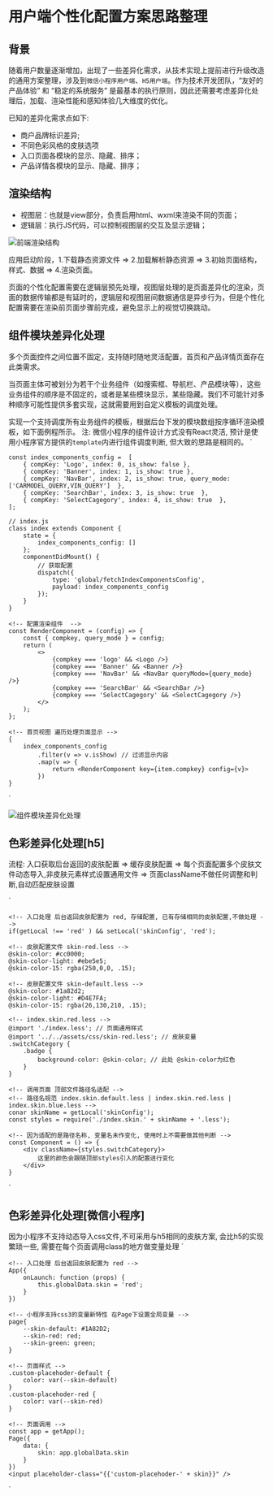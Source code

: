 # 用户端个性化配置方案思路整理

## 背景
随着用户数量逐渐增加，出现了一些差异化需求，从技术实现上提前进行升级改造的通用方案整理，涉及到`微信小程序用户端`、`H5用户端`。作为技术开发团队，“友好的产品体验” 和 “稳定的系统服务” 是最基本的执行原则，因此还需要考虑差异化处理后，加载、渲染性能和感知体验几大维度的优化。

已知的差异化需求点如下:
- 商户品牌标识差异;
- 不同色彩风格的皮肤选项
- 入口页面各模块的显示、隐藏、排序；
- 产品详情各模块的显示、隐藏、排序；

## 渲染结构
- 视图层：也就是view部分，负责启用html、wxml来渲染不同的页面；
- 逻辑层：执行JS代码，可以控制视图层的交互及显示逻辑；

![前端渲染结构](https://tzvuf.github.io/用户端个性化配置思路/01_前端渲染结构.gif)

应用启动阶段，1.下载静态资源文件 => 2.加载解析静态资源 => 3.初始页面结构，样式、数据 => 4.渲染页面。

页面的个性化配置需要在逻辑层预先处理，视图层处理的是页面差异化的渲染，页面的数据传输都是有延时的，逻辑层和视图层间数据通信是异步行为，但是个性化配置需要在渲染前页面步骤前完成，避免显示上的视觉切换跳动。

## 组件模块差异化处理
多个页面控件之间位置不固定，支持随时随地灵活配置，首页和产品详情页面存在此类需求。

当页面主体可被划分为若干个业务组件（如搜索框、导航栏、产品模块等），这些业务组件的顺序是不固定的，或者是某些模块显示，某些隐藏。我们不可能针对多种顺序可能性提供多套实现，这就需要用到自定义模板的调度处理。

实现一个支持调度所有业务组件的模板，根据后台下发的模块数组按序循环渲染模板，如下面例程所示。
注: 微信小程序的组件设计方式没有React灵活, 预计是使用小程序官方提供的`template`内进行组件调度判断, 但大致的思路是相同的。
`   
    <!-- 后台下发的顺序配置 -->

    const index_components_config =  [
        { compKey: 'Logo', index: 0, is_show: false },
        { compKey: 'Banner', index: 1, is_show: true },
        { compKey: 'NavBar', index: 2, is_show: true, query_mode:['CARMODEL_QUERY,VIN_QUERY']  },
        { compKey: 'SearchBar', index: 3, is_show: true  },
        { compKey: 'SelectCagegory', index: 4, is_show: true  },
    ];

    // index.js
    class index extends Component {
        state = {
            index_components_config: []
        };
        componentDidMount() {
            // 获取配置
            dispatch({
                type: 'global/fetchIndexComponentsConfig', 
                payload: index_components_config 
            });
        }
    }

    <!-- 配置渲染组件  -->
    const RenderComponent = (config) => {
        const { compkey, query_mode } = config;
        return (
            <>
                {compkey === 'logo' && <Logo />}
                {compkey === 'Banner' && <Banner />}
                {compkey === 'NavBar' && <NavBar queryMode={query_mode} />}
                {compkey === 'SearchBar' && <SearchBar />}
                {compkey === 'SelectCagegory' && <SelectCagegory />}
            </>
        );
    };

    <!-- 首页视图 遍历处理页面显示 -->
    {
        index_components_config
            .filter(v => v.isShow) // 过滤显示内容
            .map(v => {
                return <RenderComponent key={item.compkey} config={v}>
            })
    }

`

![组件模块差异化处理](https://tzvuf.github.io/用户端个性化配置思路/02_组件模块差异化处理.png)

## 色彩差异化处理[h5]
流程: 入口获取后台返回的皮肤配置 => 缓存皮肤配置 => 每个页面配置多个皮肤文件动态导入,非皮肤元素样式设置通用文件 => 页面className不做任何调整和判断,自动匹配皮肤设置

`
    
    <!-- 入口处理 后台返回皮肤配置为 red, 存储配置, 已有存储相同的皮肤配置,不做处理 -->
    if(getLocal !== 'red' ) && setLocal('skinConfig', 'red');

    <!-- 皮肤配置文件 skin-red.less -->
    @skin-color: #cc0000;
    @skin-color-light: #ebe5e5;
    @skin-color-15: rgba(250,0,0, .15);

    <!-- 皮肤配置文件 skin-default.less -->
    @skin-color: #1a82d2;
    @skin-color-light: #D4E7FA;
    @skin-color-15: rgba(26,130,210, .15);

    <!-- index.skin.red.less -->
    @import './index.less'; // 页面通用样式
    @import '../../assets/css/skin-red.less'; // 皮肤变量
    .switchCategory {
        .badge {
            background-color: @skin-color; // 此处 @skin-color为红色
        }
    }

    <!-- 调用页面 顶部文件路径名适配 -->
    <!-- 路径名规范 index.skin.default.less | index.skin.red.less | index.skin.blue.less -->
    conar skinName = getLocal('skinConfig');
    const styles = require('./index.skin.' + skinName + '.less');

    <!-- 因为适配的是路径名称, 变量名未作变化, 使用时上不需要做其他判断 -->
    const Component = () => {
        <div className={styles.switchCategory}>
            这里的颜色会跟随顶部styles引入的配置进行变化
        </div>
    }

`


## 色彩差异化处理[微信小程序]
因为小程序不支持动态导入css文件,不可采用与h5相同的皮肤方案, 会比h5的实现繁琐一些, 需要在每个页面调用class的地方做变量处理
`

    <!-- 入口处理 后台返回皮肤配置为 red -->
    App({
        onLaunch: function (props) {
            this.globalData.skin = 'red';
        }
    })

    <!-- 小程序支持css3的变量新特性 在Page下设置全局变量 -->
    page{
        --skin-default: #1A82D2;
        --skin-red: red;
        --skin-green: green;
    }

    <!-- 页面样式 -->
    .custom-placehoder-default {
        color: var(--skin-default)
    }
    .custom-placehoder-red {
        color: var(--skin-red)
    }

    <!-- 页面调用 -->
    const app = getApp();
    Page({
        data: {
            skin: app.globalData.skin
        }
    })
    <input placeholder-class="{{'custom-placehoder-' + skin}}" />

`